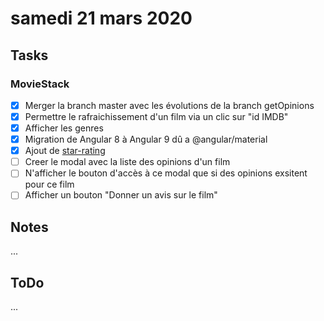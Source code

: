 # samedi 21 mars 2020

## Tasks

### MovieStack

- [x] Merger la branch master avec les évolutions de la branch getOpinions
- [x] Permettre le rafraichissement d'un film via un clic sur "id IMDB"
- [x] Afficher les genres
- [x] Migration de Angular 8 à Angular 9 dû a @angular/material
- [x] Ajout de [star-rating](https://github.com/ERS-HCL/star-rating-angular-material)
- [ ] Creer le modal avec la liste des opinions d'un film
- [ ] N'afficher le bouton d'accès à ce modal que si des opinions exsitent pour ce film
- [ ] Afficher un bouton "Donner un avis sur le film"

## Notes

...

## ToDo

...
